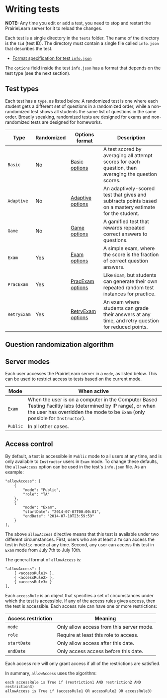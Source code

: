 
# Writing tests

**NOTE:** Any time you edit or add a test, you need to stop and restart the PrairieLearn server for it to reload the changes.

Each test is a single directory in the `tests` folder. The name of the directory is the `tid` (test ID). The directory must contain a single file called `info.json` that describes the test.

* [Format specification for test `info.json`](https://github.com/PrairieLearn/PrairieLearn/blob/master/backend/schemas/backendConfig.json)

The `options` field inside the test `info.json` has a format that depends on the test type (see the next section).

## Test types

Each test has a `type`, as listed below. A randomized test is one where each student gets a different set of questions in a randomized order, while a non-randomized test shows all students the same list of questions in the same order. Broadly speaking, randomized tests are designed for exams and non-randomized tests are designed for homeworks.

Type        | Randomized | Options format                                                                                                          | Description
---         | ---        | ---                                                                                                                     | ---
`Basic`     | No         | [Basic options](https://github.com/PrairieLearn/PrairieLearn/blob/master/backend/schemas/BasicTestOptions.json)         | A test scored by averaging all attempt scores for each question, then averaging the question scores.
`Adaptive`  | No         | [Adaptive options](https://github.com/PrairieLearn/PrairieLearn/blob/master/backend/schemas/AdaptiveTestOptions.json)   | An adaptively-scored test that gives and subtracts points based on a mastery estimate for the student.
`Game`      | No         | [Game options](https://github.com/PrairieLearn/PrairieLearn/blob/master/backend/schemas/GameTestOptions.json)           | A gamified test that rewards repeated correct answers to questions.
`Exam`      | Yes        | [Exam options](https://github.com/PrairieLearn/PrairieLearn/blob/master/backend/schemas/ExamTestOptions.json)           | A simple exam, where the score is the fraction of correct question answers.
`PracExam`  | Yes        | [PracExam options](https://github.com/PrairieLearn/PrairieLearn/blob/master/backend/schemas/PracExamTestOptions.json)   | Like `Exam`, but students can generate their own repeated random test instances for practice.
`RetryExam` | Yes        | [RetryExam options](https://github.com/PrairieLearn/PrairieLearn/blob/master/backend/schemas/RetryExamTestOptions.json) | An exam where students can grade their answers at any time, and retry question for reduced points.

## Question randomization algorithm

## Server modes

Each user accesses the PrairieLearn server in a `mode`, as listed below. This can be used to restrict access to tests based on the current mode.

Mode     | When active
---      | ---
`Exam`   | When the user is on a computer in the Computer Based Testing Faciltiy labs (determined by IP range), or when the user has overridden the mode to be `Exam` (only possible for `Instructor`).
`Public` | In all other cases.

## Access control

By default, a test is accessible in `Public` mode to all users at any time, and is only available to `Instructor` users in `Exam` mode. To change these defaults, the `allowAccess` option can be used in the test's `info.json` file. As an example:

    "allowAccess": [
        {
            "mode": "Public",
            "role": "TA"
        },
        {
            "mode": "Exam",
            "startDate": "2014-07-07T00:00:01",
            "endDate": "2014-07-10T23:59:59"
        }
    ],

The above `allowAccess` directive means that this test is available under two different circumstances. First, users who are at least a `TA` can access the test in `Public` mode at any time. Second, any user can access this test in `Exam` mode from July 7th to July 10th.

The general format of `allowAccess` is:

    "allowAccess": [
        { <accessRule1> },
        { <accessRule2> },
        { <accessRule3> }
    ],

Each `accessRule` is an object that specifies a set of circumstances under which the test is accessible. If any of the access rules gives access, then the test is accessible. Each access rule can have one or more restrictions:

Access restriction | Meaning
---                | ---
`mode`             | Only allow access from this server mode.
`role`             | Require at least this role to access.
`startDate`        | Only allow access after this date.
`endDate`          | Only access access before this date.

Each access role will only grant access if all of the restrictions are satisfied.

In summary, `allowAccess` uses the algorithm:

    each accessRule is True if (restriction1 AND restriction2 AND restriction3)
    allowAccess is True if (accessRule1 OR accessRule2 OR accessRule3)
